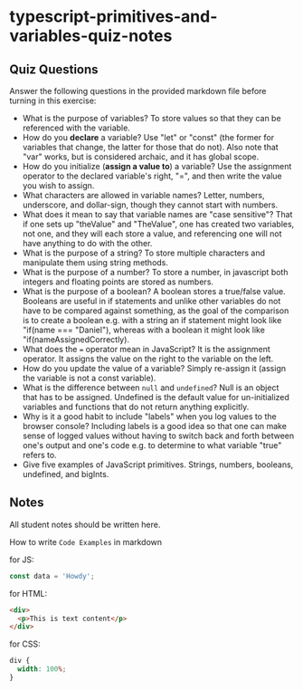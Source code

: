 # typescript-primitives-and-variables-quiz-notes

## Quiz Questions

Answer the following questions in the provided markdown file before turning in this exercise:

- What is the purpose of variables?
  To store values so that they can be referenced with the variable.
- How do you **declare** a variable?
  Use "let" or "const" (the former for variables that change, the latter for those that do not).
  Also note that "var" works, but is considered archaic, and it has global scope.
- How do you initialize (**assign a value to**) a variable?
  Use the assignment operator to the declared variable's right, "=", and then write the value
  you wish to assign.
- What characters are allowed in variable names?
  Letter, numbers, underscore, and dollar-sign, though they cannot start with numbers.
- What does it mean to say that variable names are "case sensitive"?
  That if one sets up "theValue" and "TheValue", one has created two variables, not one, and
  they will each store a value, and referencing one will not have anything to do with the other.
- What is the purpose of a string?
  To store multiple characters and manipulate them using string methods.
- What is the purpose of a number?
  To store a number, in javascript both integers and floating points are stored as numbers.
- What is the purpose of a boolean?
  A boolean stores a true/false value. Booleans are useful in if statements and unlike other
  variables do not have to be compared against something, as the goal of the comparison is to
  create a boolean e.g. with a string an if statement might look like "if(name === "Daniel"),
  whereas with a boolean it might look like "if(nameAssignedCorrectly).
- What does the `=` operator mean in JavaScript?
  It is the assignment operator. It assigns the value on the right to the variable on the left.
- How do you update the value of a variable?
  Simply re-assign it (assign the variable is not a const variable).
- What is the difference between `null` and `undefined`?
  Null is an object that has to be assigned. Undefined is the default value for un-initialized
  variables and functions that do not return anything explicitly.
- Why is it a good habit to include "labels" when you log values to the browser console?
  Including labels is a good idea so that one can make sense of logged values without having
  to switch back and forth between one's output and one's code e.g. to determine to what
  variable "true" refers to.
- Give five examples of JavaScript primitives.
  Strings, numbers, booleans, undefined, and bigInts.

## Notes

All student notes should be written here.

How to write `Code Examples` in markdown

for JS:

```javascript
const data = 'Howdy';
```

for HTML:

```html
<div>
  <p>This is text content</p>
</div>
```

for CSS:

```css
div {
  width: 100%;
}
```

